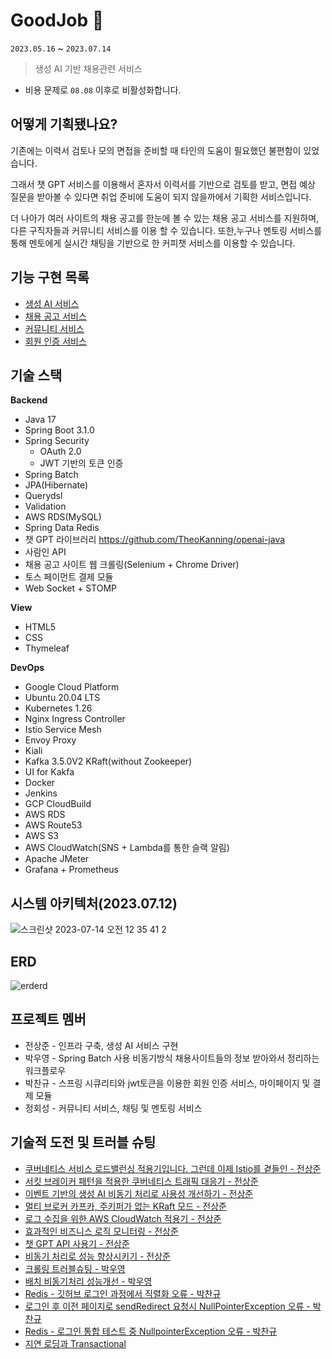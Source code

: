 # GoodJob 🤖
`2023.05.16` ~ `2023.07.14`
> 생성 AI 기반 채용관련 서비스

- 비용 문제로 `08.08` 이후로 비활성화합니다.

## 어떻게 기획됐나요?

기존에는 이력서 검토나 모의 면접을 준비할 때 타인의 도움이 필요했던 불편함이 있었습니다.

그래서 챗 GPT 서비스를 이용해서 혼자서 이력서를 기반으로 검토를 받고, 면접 예상 질문을 받아볼 수 있다면 취업 준비에 도움이 되지 않을까에서 기획한 서비스입니다.

더 나아가 여러 사이트의 채용 공고를 한눈에 볼 수 있는 채용 공고 서비스를 지원하며, 다른 구직자들과 커뮤니티 서비스를 이용 할 수 있습니다.
또한,누구나 멘토링 서비스를 통해 멘토에게 실시간 채팅을 기반으로 한 커피챗 서비스를 이용할 수 있습니다.

## 기능 구현 목록

- [생성 AI 서비스](https://quasar-safflower-616.notion.site/AI-43e104d648564e03be6a00a079566bdd?pvs=4)
- [채용 공고 서비스](https://quasar-safflower-616.notion.site/68e738ec880f4c26a2efa43fbdacdd72?pvs=4)
- [커뮤니티 서비스](https://quasar-safflower-616.notion.site/58cabee91b1e449885edebe3ac0e0f35?pvs=4)
- [회원 인증 서비스](https://quasar-safflower-616.notion.site/5681bfaac2634bbdb73920a3351d124d?pvs=4)

## 기술 스택

**Backend**
- Java 17
- Spring Boot 3.1.0
- Spring Security
    - OAuth 2.0
    - JWT 기반의 토큰 인증
- Spring Batch
- JPA(Hibernate)
- Querydsl
- Validation
- AWS RDS(MySQL)
- Spring Data Redis
- 챗 GPT 라이브러리 https://github.com/TheoKanning/openai-java
- 사람인 API
- 채용 공고 사이트 웹 크롤링(Selenium + Chrome Driver)
- 토스 페이먼트 결제 모듈
- Web Socket + STOMP

**View**

- HTML5
- CSS
- Thymeleaf

**DevOps**
- Google Cloud Platform
- Ubuntu 20.04 LTS
- Kubernetes 1.26
- Nginx Ingress Controller
- Istio Service Mesh
- Envoy Proxy
- Kiali
- Kafka 3.5.0V2 KRaft(without Zookeeper)
- UI for Kakfa
- Docker
- Jenkins
- GCP CloudBuild
- AWS RDS
- AWS Route53
- AWS S3
- AWS CloudWatch(SNS + Lambda를 통한 슬랙 알림)
- Apache JMeter
- Grafana + Prometheus

## 시스템 아키텍처(2023.07.12)

![스크린샷 2023-07-14 오전 12 35 41 2](https://github.com/waveofmymind/GoodJob/assets/93868431/c9efb774-67d3-4bf0-9746-2d240f260205)

## ERD

![erderd](https://github.com/waveofmymind/GoodJob/assets/93868431/0779a712-7c06-405a-ab26-a504f2cf2783)

## 프로젝트 멤버

- 전상준 - 인프라 구축, 생성 AI 서비스 구현
- 박우영 - Spring Batch 사용 비동기방식 채용사이트들의 정보 받아와서 정리하는 워크플로우
- 박찬규 - 스프링 시큐리티와 jwt토큰을 이용한 회원 인증 서비스, 마이페이지 및 결제 모듈
- 정회성 - 커뮤니티 서비스, 채팅 및 멘토링 서비스


## 기술적 도전 및 트러블 슈팅
- [쿠버네티스 서비스 로드밸런싱 적용기입니다. 그런데 이제 Istio를 곁들인 - 전상준](https://waveofmymind.github.io/posts/k8s-with-istio/)
- [서킷 브레이커 패턴을 적용한 쿠버네티스 트래픽 대응기 - 전상준](https://waveofmymind.github.io/posts/huge-traffic/)
- [이벤트 기반의 생성 AI 비동기 처리로 사용성 개선하기 - 전상준](https://waveofmymind.github.io/posts/kafka-processing/)
- [멀티 브로커 카프카, 주키퍼가 없는 KRaft 모드 - 전상준](https://waveofmymind.github.io/posts/kafka-kraft/)
- [로그 수집을 위한 AWS CloudWatch 적용기 - 전상준](https://waveofmymind.github.io/posts/aws-cloudwatch/)
- [효과적인 비즈니스 로직 모니터링 - 전상준](https://waveofmymind.github.io/posts/effective-monitoring/)
- [챗 GPT API 사용기 - 전상준](https://waveofmymind.github.io/posts/springboot+chatgpt/)
- [비동기 처리로 성능 향상시키기 - 전상준](https://waveofmymind.github.io/posts/async-processing/)
- [크롤링 트러블슈팅 - 박우영](https://velog.io/@wy9295/Java-%ED%81%AC%EB%A1%A4%EB%A7%81-%EC%97%90%EB%9F%AC%EB%AA%A8%EC%9D%8C)
- [배치 비동기처리 성능개선 - 박우영](https://velog.io/@wy9295/DB-Spring-Batch-%ED%99%9C%EC%9A%A9%ED%95%98%EC%97%AC-%EB%B3%91%EB%A0%AC%EC%B2%98%EB%A6%AC)
- [Redis - 깃허브 로그인 과정에서 직렬화 오류 - 박찬규](https://velog.io/@qmrma987/SpringBoot-JWT-Redis-%EC%82%AC%EC%9A%A9%EC%A4%91-%EA%B9%83%ED%97%88%EB%B8%8C-%EB%A1%9C%EA%B7%B8%EC%9D%B8-API-serializationfailedexception-%EC%B2%98%EB%A6%AC)
- [로그인 후 이전 페이지로 sendRedirect 요청시 NullPointerException 오류 - 박찬규](https://velog.io/@qmrma987/SpringBoot-Thymeleaf-JWT-Redis-%EC%82%AC%EC%9A%A9%EC%A4%91-sendRedirect-%EB%AC%B8%EC%A0%9C)
- [Redis - 로그인 통합 테스트 중 NullpointerException 오류 - 박찬규](https://velog.io/@qmrma987/SpringBoot-Redis-%ED%82%A4-%EC%84%A4%EC%A0%95)
- [지연 로딩과 Transactional](https://velog.io/@ghltjd369/%EC%A7%80%EC%97%B0-%EB%A1%9C%EB%94%A9%EA%B3%BC-mapstruct-%EA%B7%B8%EB%A6%AC%EA%B3%A0-Transactional)





